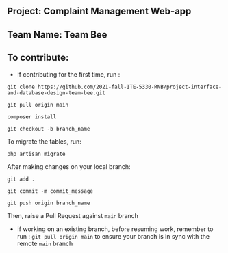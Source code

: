 ## Project: Complaint Management Web-app
## Team Name: Team Bee

## To contribute:

- If contributing for the first time, run :

`git clone https://github.com/2021-fall-ITE-5330-RNB/project-interface-and-database-design-team-bee.git`

`git pull origin main`

`composer install`

`git checkout -b branch_name`

To migrate the tables, run:

`php artisan migrate`

After making changes on your local branch:

`git add .`

`git commit -m commit_message`

`git push origin branch_name`

Then, raise a Pull Request against `main` branch

- If working on an existing branch, before resuming work, remember to run : `git pull origin main` 
to ensure your branch is in sync with the remote `main` branch

